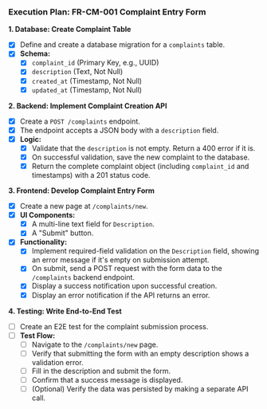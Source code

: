 ### Execution Plan: FR-CM-001 Complaint Entry Form

**1. Database: Create Complaint Table**
- [x] Define and create a database migration for a `complaints` table.
- [x] **Schema:**
    - [x] `complaint_id` (Primary Key, e.g., UUID)
    - [x] `description` (Text, Not Null)
    - [x] `created_at` (Timestamp, Not Null)
    - [x] `updated_at` (Timestamp, Not Null)

**2. Backend: Implement Complaint Creation API**
- [x] Create a `POST /complaints` endpoint.
- [x] The endpoint accepts a JSON body with a `description` field.
- [x] **Logic:**
    - [x] Validate that the `description` is not empty. Return a 400 error if it is.
    - [x] On successful validation, save the new complaint to the database.
    - [x] Return the complete complaint object (including `complaint_id` and timestamps) with a 201 status code.

**3. Frontend: Develop Complaint Entry Form**
- [x] Create a new page at `/complaints/new`.
- [x] **UI Components:**
    - [x] A multi-line text field for `Description`.
    - [x] A "Submit" button.
- [x] **Functionality:**
    - [x] Implement required-field validation on the `Description` field, showing an error message if it's empty on submission attempt.
    - [x] On submit, send a POST request with the form data to the `/complaints` backend endpoint.
    - [x] Display a success notification upon successful creation.
    - [x] Display an error notification if the API returns an error.

**4. Testing: Write End-to-End Test**
- [ ] Create an E2E test for the complaint submission process.
- [ ] **Test Flow:**
    - [ ] Navigate to the `/complaints/new` page.
    - [ ] Verify that submitting the form with an empty description shows a validation error.
    - [ ] Fill in the description and submit the form.
    - [ ] Confirm that a success message is displayed.
    - [ ] (Optional) Verify the data was persisted by making a separate API call.